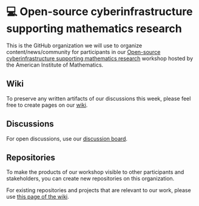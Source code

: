 # 💻 Open-source cyberinfrastructure supporting mathematics research

This is the GitHub organization we will use to organize content/news/community for
participants in our [Open-source cyberinfrastructure supporting mathematics research](https://aimath.org/workshops/upcoming/cyberinfrastructure/)
workshop hosted by the American Institute of Mathematics.

## Wiki

To preserve any written artifacts of our discussions this week, please feel free to create pages on our
[wiki](https://github.com/aim-cyber-workshop-2023/.github/wiki).

## Discussions

For open discussions, use our [discussion board](https://github.com/aim-cyber-workshop-2023/.github/discussions).

## Repositories

To make the products of our workshop visible to other participants and stakeholders,
you can create new repositories on this organization.

For existing repositories and projects that are relevant to our work, please use
[this page of the wiki](https://github.com/aim-cyber-workshop-2023/.github/wiki/Related-repositories).
